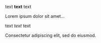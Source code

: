 text **text** text

Lorem ipsum dolor sit amet...

text _text_ text

Consectetur adipiscing elit, sed do eiusmod.
